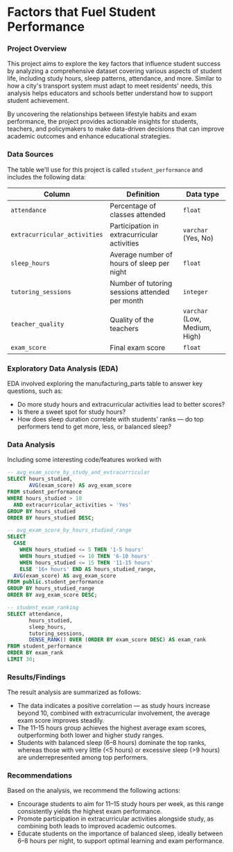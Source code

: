 # Factors that Fuel Student Performance

### Project Overview

This project aims to explore the key factors that influence student success by analyzing a comprehensive dataset covering various aspects of student life, including study hours, sleep patterns, attendance, and more. Similar to how a city's transport system must adapt to meet residents' needs, this analysis helps educators and schools better understand how to support student achievement.

By uncovering the relationships between lifestyle habits and exam performance, the project provides actionable insights for students, teachers, and policymakers to make data-driven decisions that can improve academic outcomes and enhance educational strategies.

### Data Sources

The table we'll use for this project is called `student_performance` and includes the following data:

| Column                   | Definition                                                      | Data type             |
|--------------------------|-----------------------------------------------------------------|-----------------------|
| `attendance`              | Percentage of classes attended                                  |     `float`               |
| `extracurricular_activities` | Participation in extracurricular activities                   |     `varchar` (Yes, No)    |
| `sleep_hours`             | Average number of hours of sleep per night                      |     `float`               |
| `tutoring_sessions`       | Number of tutoring sessions attended per month                  |     `integer`             |
| `teacher_quality`         | Quality of the teachers                                         |     `varchar` (Low, Medium, High) |
| `exam_score`              | Final exam score                                                |     `float`               |

### Exploratory Data Analysis (EDA)

EDA involved exploring the manufacturing_parts table to answer key questions, such as:
- Do more study hours and extracurricular activities lead to better scores?
- Is there a sweet spot for study hours?
- How does sleep duration correlate with students' ranks — do top performers tend to get more, less, or balanced sleep?

### Data Analysis
Including some interesting code/features worked with

```sql
-- avg_exam_score_by_study_and_extracurricular
SELECT hours_studied,
       AVG(exam_score) AS avg_exam_score
FROM student_performance
WHERE hours_studied > 10 
  AND extracurricular_activities = 'Yes'
GROUP BY hours_studied
ORDER BY hours_studied DESC;
```

```sql
-- avg_exam_score_by_hours_studied_range
SELECT
  CASE
    WHEN hours_studied <= 5 THEN '1-5 hours'
    WHEN hours_studied <= 10 THEN '6-10 hours'
    WHEN hours_studied <= 15 THEN '11-15 hours'
    ELSE '16+ hours' END AS hours_studied_range,
  AVG(exam_score) AS avg_exam_score
FROM public.student_performance
GROUP BY hours_studied_range
ORDER BY avg_exam_score DESC;
```

```sql
-- student_exam_ranking
SELECT attendance,
       hours_studied,
       sleep_hours,
       tutoring_sessions,
       DENSE_RANK() OVER (ORDER BY exam_score DESC) AS exam_rank
FROM student_performance
ORDER BY exam_rank
LIMIT 30;
```

### Results/Findings

The result analysis are summarized as follows:
- The data indicates a positive correlation — as study hours increase beyond 10, combined with extracurricular involvement, the average exam score improves steadily.
- The 11–15 hours group achieves the highest average exam scores, outperforming both lower and higher study ranges.
- Students with balanced sleep (6–8 hours) dominate the top ranks, whereas those with very little (<5 hours) or excessive sleep (>9 hours) are underrepresented among top performers.

### Recommendations
Based on the analysis, we recommend the following actions:
- Encourage students to aim for 11–15 study hours per week, as this range consistently yields the highest exam performance.
- Promote participation in extracurricular activities alongside study, as combining both leads to improved academic outcomes.
- Educate students on the importance of balanced sleep, ideally between 6–8 hours per night, to support optimal learning and exam performance.
